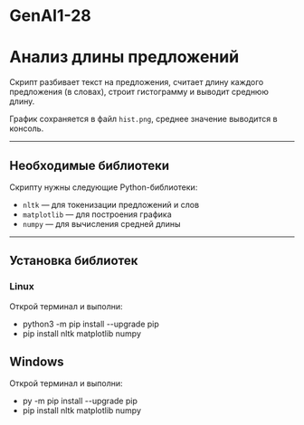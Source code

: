 # GenAI1-28
# Анализ длины предложений

Скрипт разбивает текст на предложения, считает длину каждого предложения (в словах), строит гистограмму и выводит среднюю длину.

График сохраняется в файл `hist.png`, среднее значение выводится в консоль.

---

## Необходимые библиотеки

Скрипту нужны следующие Python-библиотеки:

- `nltk` — для токенизации предложений и слов  
- `matplotlib` — для построения графика  
- `numpy` — для вычисления средней длины

---

## Установка библиотек

### Linux
Открой терминал и выполни:
- python3 -m pip install --upgrade pip
- pip install nltk matplotlib numpy

## Windows 
Открой терминал и выполни:
- py -m pip install --upgrade pip
- pip install nltk matplotlib numpy
